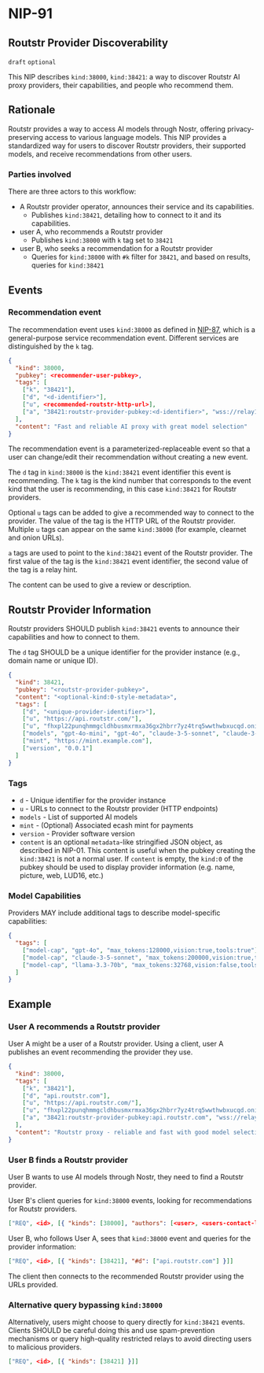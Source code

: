 NIP-91
======

Routstr Provider Discoverability
--------------------------------

`draft` `optional`

This NIP describes `kind:38000`, `kind:38421`: a way to discover Routstr AI proxy providers, their capabilities, and people who recommend them.

## Rationale

Routstr provides a way to access AI models through Nostr, offering privacy-preserving access to various language models. This NIP provides a standardized way for users to discover Routstr providers, their supported models, and receive recommendations from other users.

### Parties involved

There are three actors to this workflow:

* A Routstr provider operator, announces their service and its capabilities.
  * Publishes `kind:38421`, detailing how to connect to it and its capabilities.
* user A, who recommends a Routstr provider
  * Publishes `kind:38000` with `k` tag set to `38421`
* user B, who seeks a recommendation for a Routstr provider
  * Queries for `kind:38000` with `#k` filter for `38421`, and based on results, queries for `kind:38421`

## Events

### Recommendation event

The recommendation event uses `kind:38000` as defined in [NIP-87](87.md), which is a general-purpose service recommendation event. Different services are distinguished by the `k` tag.

```json
{
  "kind": 38000,
  "pubkey": <recommender-user-pubkey>,
  "tags": [
    ["k", "38421"],
    ["d", "<d-identifier>"],
    ["u", <recommended-routstr-http-url>],
    ["a", "38421:routstr-provider-pubkey:<d-identifier>", "wss://relay1"]
  ],
  "content": "Fast and reliable AI proxy with great model selection"
}
```

The recommendation event is a parameterized-replaceable event so that a user can change/edit their recommendation without creating a new event.

The `d` tag in `kind:38000` is the `kind:38421` event identifier this event is recommending.
The `k` tag is the kind number that corresponds to the event kind that the user is recommending, in this case `kind:38421` for Routstr providers.

Optional `u` tags can be added to give a recommended way to connect to the provider.
The value of the tag is the HTTP URL of the Routstr provider.
Multiple `u` tags can appear on the same `kind:38000` (for example, clearnet and onion URLs).

`a` tags are used to point to the `kind:38421` event of the Routstr provider.
The first value of the tag is the `kind:38421` event identifier, the second value of the tag is a relay hint.

The content can be used to give a review or description.

## Routstr Provider Information

Routstr providers SHOULD publish `kind:38421` events to announce their capabilities and how to connect to them.

The `d` tag SHOULD be a unique identifier for the provider instance (e.g., domain name or unique ID).

```json
{
  "kind": 38421,
  "pubkey": "<routstr-provider-pubkey>",
  "content": "<optional-kind:0-style-metadata>",
  "tags": [
    ["d", "<unique-provider-identifier>"],
    ["u", "https://api.routstr.com/"],
    ["u", "fhxpl22punqhmmgcldhbusmxrmxa36gx2hbrr7yz4trq5wwthwbxucqd.onion"],
    ["models", "gpt-4o-mini", "gpt-4o", "claude-3-5-sonnet", "claude-3-5-haiku", "mistral-large", "llama-3.3-70b"],
    ["mint", "https://mint.example.com"],
    ["version", "0.0.1"]
  ]
}
```

### Tags

* `d` - Unique identifier for the provider instance
* `u` - URLs to connect to the Routstr provider (HTTP endpoints)
* `models` - List of supported AI models
* `mint` - (Optional) Associated ecash mint for payments
* `version` - Provider software version
* `content` is an optional `metadata`-like stringified JSON object, as described in NIP-01. This content is useful when the pubkey creating the `kind:38421` is not a normal user. If `content` is empty, the `kind:0` of the pubkey should be used to display provider information (e.g. name, picture, web, LUD16, etc.)

### Model Capabilities

Providers MAY include additional tags to describe model-specific capabilities:

```json
{
  "tags": [
    ["model-cap", "gpt-4o", "max_tokens:128000,vision:true,tools:true"],
    ["model-cap", "claude-3-5-sonnet", "max_tokens:200000,vision:true,tools:true"],
    ["model-cap", "llama-3.3-70b", "max_tokens:32768,vision:false,tools:true"]
  ]
}
```

## Example

### User A recommends a Routstr provider

User A might be a user of a Routstr provider. Using a client, user A publishes an event recommending the provider they use.

```json
{
  "kind": 38000,
  "tags": [
    ["k", "38421"],
    ["d", "api.routstr.com"],
    ["u", "https://api.routstr.com/"],
    ["u", "fhxpl22punqhmmgcldhbusmxrmxa36gx2hbrr7yz4trq5wwthwbxucqd.onion"],
    ["a", "38421:routstr-provider-pubkey:api.routstr.com", "wss://relay1"]
  ],
  "content": "Routstr proxy - reliable and fast with good model selection"
}
```

### User B finds a Routstr provider

User B wants to use AI models through Nostr, they need to find a Routstr provider.

User B's client queries for `kind:38000` events, looking for recommendations for Routstr providers.

```json
["REQ", <id>, [{ "kinds": [38000], "authors": [<user>, <users-contact-list>], "#k": ["38421"] }]]
```

User B, who follows User A, sees that `kind:38000` event and queries for the provider information:

```json
["REQ", <id>, [{ "kinds": [38421], "#d": ["api.routstr.com"] }]]
```

The client then connects to the recommended Routstr provider using the URLs provided.

### Alternative query bypassing `kind:38000`

Alternatively, users might choose to query directly for `kind:38421` events. Clients SHOULD be careful doing this and use spam-prevention mechanisms or query high-quality restricted relays to avoid directing users to malicious providers.

```json
["REQ", <id>, [{ "kinds": [38421] }]]
```
